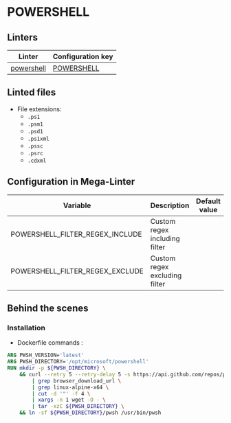 <!-- markdownlint-disable MD003 MD020 MD033 MD041 -->
<!-- Generated by .automation/build.py, please do not update manually -->
<!-- Instead, update descriptor file at https://github.com/nvuillam/mega-linter/tree/master/megalinter/descriptors/powershell.yml -->
# POWERSHELL

## Linters

| Linter                                 | Configuration key                      |
|----------------------------------------|----------------------------------------|
| [powershell](powershell_powershell.md) | [POWERSHELL](powershell_powershell.md) |

## Linted files

- File extensions:
  - `.ps1`
  - `.psm1`
  - `.psd1`
  - `.ps1xml`
  - `.pssc`
  - `.psrc`
  - `.cdxml`

## Configuration in Mega-Linter

| Variable                        | Description                   | Default value |
|---------------------------------|-------------------------------|---------------|
| POWERSHELL_FILTER_REGEX_INCLUDE | Custom regex including filter |               |
| POWERSHELL_FILTER_REGEX_EXCLUDE | Custom regex excluding filter |               |


## Behind the scenes

### Installation

- Dockerfile commands :
```dockerfile
ARG PWSH_VERSION='latest'
ARG PWSH_DIRECTORY='/opt/microsoft/powershell'
RUN mkdir -p ${PWSH_DIRECTORY} \
    && curl --retry 5 --retry-delay 5 -s https://api.github.com/repos/powershell/powershell/releases/${PWSH_VERSION} \
        | grep browser_download_url \
        | grep linux-alpine-x64 \
        | cut -d '"' -f 4 \
        | xargs -n 1 wget -O - \
        | tar -xzC ${PWSH_DIRECTORY} \
    && ln -sf ${PWSH_DIRECTORY}/pwsh /usr/bin/pwsh

```

